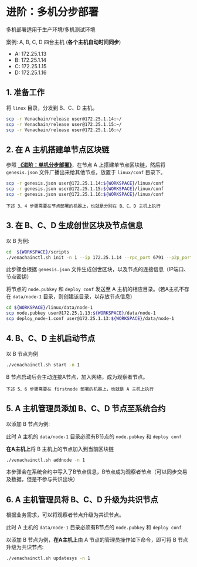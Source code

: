 # 进阶：多机分步部署

多机部署适用于生产环境/多机测试环境

案例: A, B, C, D 四台主机 (**各个主机自动时间同步**)

-   A: 172.25.1.13
-   B: 172.25.1.14
-   C: 172.25.1.15
-   D: 172.25.1.16

## 1. 准备工作

将 `linux` 目录，分发到 B、C、D 主机。

``` bash
scp -r Venachain/release user@172.25.1.14:~/
scp -r Venachain/release user@172.25.1.15:~/
scp -r Venachain/release user@172.25.1.16:~/
```

## 2. 在 A 主机搭建单节点区块链

参照 [**《进阶：单机分步部署》**](./进阶：单机分步部署.md)，在节点 A 上搭建单节点区块链，然后将 `genesis.json` 文件广播出来给其他节点，放置于 `linux/conf` 目录下。

``` bash
scp -r genesis.json user@172.25.1.14:${WORKSPACE}/linux/conf
scp -r genesis.json user@172.25.1.15:${WORKSPACE}/linux/conf
scp -r genesis.json user@172.25.1.16:${WORKSPACE}/linux/conf
```

```{note}
下述 3、4 步骤需要在节点部署的机器上，也就是分别在 B、C、D 主机上执行
```

## 3. 在 B、C、D 生成创世区块及节点信息

以 B 为例:

``` bash
cd  ${WORKSPACE}/scripts
./venachainctl.sh init -n 1 --ip 172.25.1.14 --rpc_port 6791 --p2p_port 16791 --ws_port 26791 --auto true
```

此步骤会根据 `genesis.json` 文件生成创世区块，以及节点的连接信息（IP端口、节点密钥）

将节点的 `node.pubkey` 和 `deploy conf` 发送至 A 主机的相应目录。(若A主机不存在 `data/node-1` 目录，则创建该目录，以存放节点信息)

``` bash
cd ${WORKSPACE}/linux/data/node-1
scp node.pubkey user@172.25.1.13:${WORKSPACE}/data/node-1
scp deploy_node-1.conf user@172.25.1.13:${WORKSPACE}/data/node-1
```

## 4. B、C、D 主机启动节点

以 B 节点为例

``` bash
./venachainctl.sh start -n 1
```

B 节点启动后会主动连接A节点，加入网络，成为观察者节点。

```{note}
下述 5、6 步骤需要在 firstnode 部署的机器上，也就是 A 主机上执行
```

## 5. A 主机管理员添加 B、C、D 节点至系统合约

以添加 B 节点为例:

此时 A 主机的 `data/node-1` 目录必须有B节点的 `node.pubkey` 和 `deploy conf` 

**在A主机上**将 B 主机上的节点加入到当前区块链

``` bash
./venachainctl.sh addnode -n 1
```

本步骤会在系统合约中写入了B节点信息，B节点成为观察者节点（可以同步交易及数据，但是不参与共识出块）

## 6.  A 主机管理员将 B、C、D 升级为共识节点

根据业务需求，可以将观察者节点升级为共识节点。

此时 A 主机的 `data/node-1` 目录必须有B节点的 `node.pubkey` 和 `deploy conf` 

以添加 B 节点为例，**在A主机上**由 A 节点的管理员操作如下命令，即可将 B 节点升级为共识节点:

``` bash
./venachainctl.sh updatesys -n 1
```

